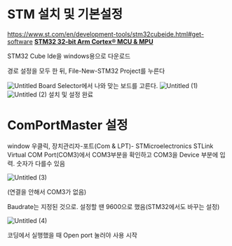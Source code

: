 # STM 설치 및 기본설정

https://www.st.com/en/development-tools/stm32cubeide.html#get-software
**[STM32 32-bit Arm Cortex® MCU & MPU](https://www.st.com/ko/stm32/stm32/stm32intro.html)**

STM32 Cube Ide을 windows용으로 다운로드

경로 설정을 모두 한 뒤, File-New-STM32 Project를 누른다


![Untitled](https://github.com/KimHyuckku/my-project/assets/148949177/d611463d-bdfc-40a6-a8d3-1b43e59749ea)
Board Selector에서 나와 맞는 보드를 고른다.
![Untitled (1)](https://github.com/KimHyuckku/my-project/assets/148949177/42c17d2d-5de9-40bd-aef4-90ff4b44dbf1)
![Untitled (2)](https://github.com/KimHyuckku/my-project/assets/148949177/6b959954-79b9-4660-9bc3-b14d3fbd18f9)
설치 및 설정 완료


# ComPortMaster 설정

window 우클릭, 장치관리자-포트(Com & LPT)- STMicroelectronics STLink Virtual COM Port(COM3)에서 COM3부분을 확인하고 COM3을 Device 부분에 입력. 숫자가 다를수 있음

![Untitled (3)](https://github.com/KimHyuckku/my-project/assets/148949177/2262f79e-650d-4b57-bd07-70db15a0d0c1)

(연결을 안해서 COM3가 없음)

Baudrate는 지정된 것으로.  설정할 땐 9600으로 했음(STM32에서도 바꾸는 설정)

![Untitled (4)](https://github.com/KimHyuckku/my-project/assets/148949177/7a728abc-3f3d-441f-8191-8d2656d2ce0f)

코딩에서 실행했을 때 Open port 눌러야 사용 시작


